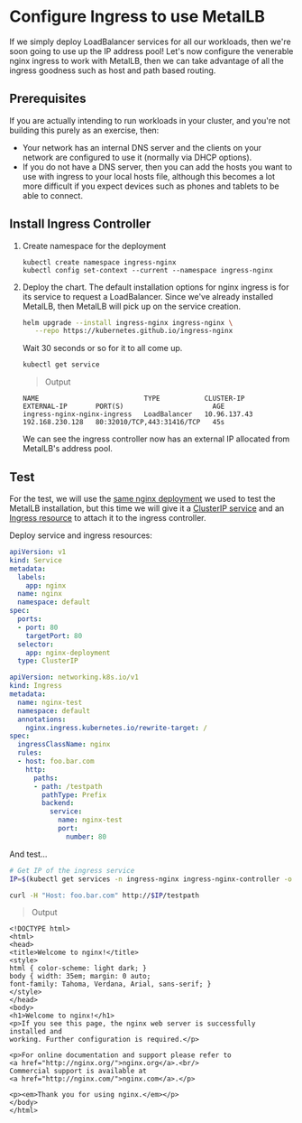 
# Configure Ingress to use MetalLB

If we simply deploy LoadBalancer services for all our workloads, then we're soon going to use up the IP address pool! Let's now configure the venerable nginx ingress to work with MetalLB, then we can take advantage of all the ingress goodness such as host and path based routing.

## Prerequisites

If you are actually intending to run workloads in your cluster, and you're not building this purely as an exercise, then:

* Your network has an internal DNS server and the clients on your network are configured to use it (normally via DHCP options).
* If you do not have a DNS server, then you can add the hosts you want to use with ingress to your local hosts file, although this becomes a lot more difficult if you expect devices such as phones and tablets to be able to connect.

## Install Ingress Controller

1. Create namespace for the deployment
    ```
    kubectl create namespace ingress-nginx
    kubectl config set-context --current --namespace ingress-nginx
    ```
1. Deploy the chart. The default installation options for nginx ingress is for its service to request a LoadBalancer. Since we've already installed MetalLB, then MetalLB will pick up on the service creation.
    ```bash
    helm upgrade --install ingress-nginx ingress-nginx \
       --repo https://kubernetes.github.io/ingress-nginx
    ```

    Wait 30 seconds or so for it to all come up.

    ```bash
    kubectl get service
    ```

    > Output

    ```
    NAME                          TYPE           CLUSTER-IP     EXTERNAL-IP       PORT(S)                      AGE
    ingress-nginx-nginx-ingress   LoadBalancer   10.96.137.43   192.168.230.128   80:32010/TCP,443:31416/TCP   45s
    ```

    We can see the ingress controller now has an external IP allocated from MetalLB's address pool.

## Test

For the test, we will use the [same nginx deployment](../manifests/test-deployment.yaml) we used to test the MetalLB installation, but this time we will give it a [ClusterIP service](../manifests/test-clusterip-service.yaml) and an [Ingress resource](../manifests/test-ingress.yaml) to attach it to the ingress controller.

Deploy service and ingress resources:

```yaml
apiVersion: v1
kind: Service
metadata:
  labels:
    app: nginx
  name: nginx
  namespace: default
spec:
  ports:
  - port: 80
    targetPort: 80
  selector:
    app: nginx-deployment
  type: ClusterIP
```

```yaml
apiVersion: networking.k8s.io/v1
kind: Ingress
metadata:
  name: nginx-test
  namespace: default
  annotations:
    nginx.ingress.kubernetes.io/rewrite-target: /
spec:
  ingressClassName: nginx
  rules:
  - host: foo.bar.com
    http:
      paths:
      - path: /testpath
        pathType: Prefix
        backend:
          service:
            name: nginx-test
            port:
              number: 80
```

And test...

```bash
# Get IP of the ingress service
IP=$(kubectl get services -n ingress-nginx ingress-nginx-controller -o jsonpath='{.status.loadBalancer.ingress[0].ip}')

curl -H "Host: foo.bar.com" http://$IP/testpath
```

> Output

```
<!DOCTYPE html>
<html>
<head>
<title>Welcome to nginx!</title>
<style>
html { color-scheme: light dark; }
body { width: 35em; margin: 0 auto;
font-family: Tahoma, Verdana, Arial, sans-serif; }
</style>
</head>
<body>
<h1>Welcome to nginx!</h1>
<p>If you see this page, the nginx web server is successfully installed and
working. Further configuration is required.</p>

<p>For online documentation and support please refer to
<a href="http://nginx.org/">nginx.org</a>.<br/>
Commercial support is available at
<a href="http://nginx.com/">nginx.com</a>.</p>

<p><em>Thank you for using nginx.</em></p>
</body>
</html>
```


